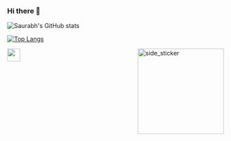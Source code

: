 ### Hi there 👋

<!--
**INERTIA9/INERTIA9** is a ✨ _special_ ✨ repository because its `README.md` (this file) appears on your GitHub profile.

Here are some ideas to get you started:

- 🔭 I’m currently working on ...
- 🌱 I’m currently learning ...
- 👯 I’m looking to collaborate on ...
- 🤔 I’m looking for help with ...
- 💬 Ask me about ...
- 📫 How to reach me: ...
- 😄 Pronouns: ...
- ⚡ Fun fact: ...
-->


![Saurabh's GitHub stats](https://github-readme-stats.vercel.app/api?username=INERTIA9&show_icons=true&theme=radical)

[![Top Langs](https://github-readme-stats.vercel.app/api/top-langs/?username=INERTIA9)](https://github.com/INERTIA9/github-readme-stats)



<img src="https://media.giphy.com/media/iY8CRBdQXODJSCERIr/giphy.gif" width="30px">
<img align="right" width=200px height=200px alt="side_sticker" src="https://media.giphy.com/media/TEnXkcsHrP4YedChhA/giphy.gif" />

